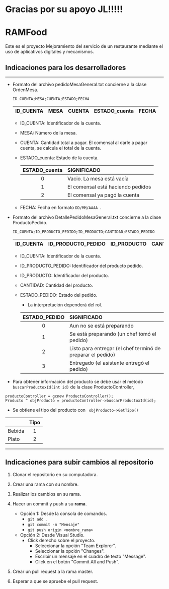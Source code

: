 # Gracias por su apoyo JL!!!!!

# RAMFood
Este es el proyecto Mejoramiento del servicio de un restaurante mediante el uso de aplicativos digitales y mecanismos.

## Indicaciones para los desarrolladores
---
* Formato del archivo pedidoMesaGeneral.txt concierne a la clase OrdenMesa.

	``` ID_CUENTA;MESA;CUENTA;ESTADO;FECHA ```

	| ID_CUENTA | MESA | CUENTA | ESTADO_cuenta | FECHA |
	|------------|------|--------|--------|-------|

	* ID_CUENTA: Identificador de la cuenta.
	* MESA: Número de la mesa.
	* CUENTA: Cantidad total a pagar. El comensal al darle a pagar cuenta, se calcula el total de la cuenta.
	* ESTADO_cuenta: Estado de la cuenta.

		| ESTADO_cuenta | SIGNIFICADO |
		|:-----------:|:------|
		| 0 | Vacio. La mesa está vacía |
		| 1 | El comensal está haciendo pedidos |
		| 2 | El comensal ya pagó la cuenta |
	* FECHA: Fecha en formato ```DD/MM/AAAA ```.

* Formato del archivo DetallePedidoMesaGeneral.txt concierne a la clase ProductoPedido.

	``` ID_CUENTA;ID_PRODUCTO_PEDIDO;ID_PRODUCTO;CANTIDAD;ESTADO_PEDIDO ```

	| ID_CUENTA | ID_PRODUCTO_PEDIDO | ID_PRODUCTO | CANTIDAD | ESTADO_PEDIDO |
	|------------|------|--------|--------|-------|

	* ID_CUENTA: Identificador de la cuenta.
	* ID_PRODUCTO_PEDIDO: Identificador del producto pedido.
	* ID_PRODUCTO: Identificador del producto.
	* CANTIDAD: Cantidad del producto.
	* ESTADO_PEDIDO: Estado del pedido. 
		* La interpretación dependerá del rol.

		| ESTADO_PEDIDO | SIGNIFICADO |
		|:-----------:|:------|
		| 0 | Aun no se está preparando |
		| 1 | Se está preparando (un chef tomó el pedido) |
		| 2 | Listo para entregar (el chef terminó de preparar el pedido) |
		| 3 | Entregado (el asistente entregó el pedido) |


* Para obtener información del producto se debe usar el metodo ` buscarProductoxId(int id)` de la clase ProductoController,
```
productoController = gcnew ProductoController();
Producto ^ objProducto = productoController->buscarProductoxId(id);
```

* Se obtiene el tipo del producto con ` objProducto->GetTipo()`

|          | Tipo | 
|----------|:----------:|
| Bebida   |     1    |
| Plato    |	2     |

---
## Indicaciones para subir cambios al repositorio
1. Clonar el repositorio en su computadora. 
2. Crear una rama con su nombre.
3. Realizar los cambios en su rama.
4. Hacer un commit y push a su **rama**. 
	- Opción 1: Desde la consola de comandos.
		- `git add .`
		- `git commit -m "Mensaje"`
		- `git push origin <nombre_rama>`
	- Opción 2: Desde Visual Studio.
		- Click derecho sobre el proyecto.
			- Seleccionar la opción "Team Explorer".
			- Seleccionar la opción "Changes".
			- Escribir un mensaje en el cuadro de texto "Message".
			- Click en el botón "Commit All and Push".

5. Crear un pull request a la rama master.
6. Esperar a que se apruebe el pull request.
